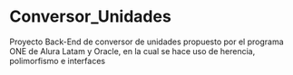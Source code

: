 # Conversor_Unidades
Proyecto Back-End de conversor de unidades propuesto por el programa ONE de Alura Latam y Oracle, en la cual se hace uso de herencia, polimorfismo e interfaces
